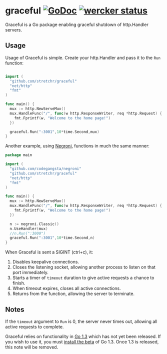 graceful [![GoDoc](https://godoc.org/github.com/stretchr/graceful?status.png)](http://godoc.org/github.com/stretchr/graceful) [![wercker status](https://app.wercker.com/status/2729ba763abf87695a17547e0f7af4a4/s "wercker status")](https://app.wercker.com/project/bykey/2729ba763abf87695a17547e0f7af4a4)
========

Graceful is a Go package enabling graceful shutdown of http.Handler servers.

## Usage

Usage of Graceful is simple. Create your http.Handler and pass it to the `Run` function:

```go

import (
  "github.com/stretchr/graceful"
  "net/http"
  "fmt"
)

func main() {
  mux := http.NewServeMux()
  mux.HandleFunc("/", func(w http.ResponseWriter, req *http.Request) {
    fmt.Fprintf(w, "Welcome to the home page!")
  })

  graceful.Run(":3001",10*time.Second,mux)
}
```

 Another example, using [Negroni](https://github.com/codegangsta/negroni), functions in much the same manner:

```go
package main

import (
  "github.com/codegangsta/negroni"
  "github.com/stretchr/graceful"
  "net/http"
  "fmt"
)

func main() {
  mux := http.NewServeMux()
  mux.HandleFunc("/", func(w http.ResponseWriter, req *http.Request) {
    fmt.Fprintf(w, "Welcome to the home page!")
  })

  n := negroni.Classic()
  n.UseHandler(mux)
  //n.Run(":3000")
  graceful.Run(":3001",10*time.Second,n)
}
```



When Graceful is sent a SIGINT (ctrl+c), it:

1. Disables keepalive connections.
2. Closes the listening socket, allowing another process to listen on that port immediately.
3. Starts a timer of `timeout` duration to give active requests a chance to finish.
4. When timeout expires, closes all active connections.
5. Returns from the function, allowing the server to terminate.

## Notes

If the `timeout` argument to `Run` is 0, the server never times out, allowing all active requests to complete.

Graceful relies on functionality in [Go 1.3](http://tip.golang.org/doc/go1.3) which has not yet been released. If you wish to use it, you
must [install the beta](https://code.google.com/p/go/wiki/Downloads) of Go 1.3. Once 1.3 is released, this note will be removed.

